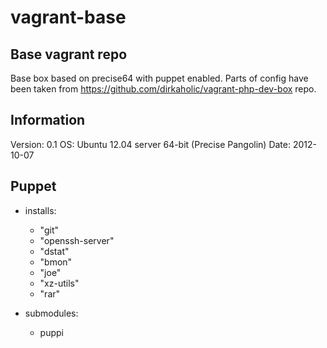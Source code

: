 vagrant-base
============

Base vagrant repo
---
Base box based on precise64 with puppet enabled. Parts of config have been taken from https://github.com/dirkaholic/vagrant-php-dev-box repo.

Information
---
Version:  0.1 
OS:       Ubuntu 12.04 server 64-bit (Precise Pangolin)
Date:     2012-10-07


Puppet
---
* installs:
  - "git"
  - "openssh-server"
  - "dstat"
  - "bmon"
  - "joe"
  - "xz-utils"
  - "rar"

* submodules:
  - puppi
